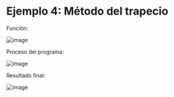 # Ejemplo 4: Método del trapecio

Función:

![image](https://github.com/22030130/Numerical-Methods-/assets/147437999/31e7921f-277b-4116-ab43-4d71d71c3589)

Proceso del programa: 

![image](https://github.com/22030130/Numerical-Methods-/assets/147437999/ecab8ae4-8f30-440e-96f2-96a73a425768)

Resultado final:

![image](https://github.com/22030130/Numerical-Methods-/assets/147437999/a013fe68-8340-440f-bbce-167b6cdfe98b)


